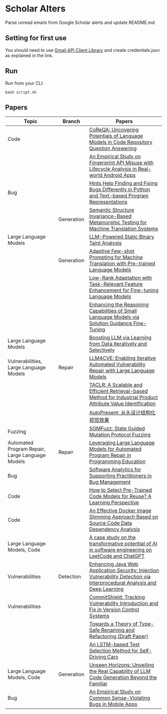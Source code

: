 # Scholar Alters
Parse unread emails from Google Scholar alerts and update README.md

## Setting for first use
You should need to use [Gmail API Client Library](https://developers.google.com/gmail/api/quickstart/python) and create
credentials.json as explained in the link.

## Run
Run from your CLI:
```
bash script.sh
```
## Papers

| Topic | Branch | Papers |
| --- | --- | --- |
| Code |  | [CoReQA: Uncovering Potentials of Language Models in Code Repository Question Answering](https://scholar.google.com/scholar_url?url=https://arxiv.org/pdf/2501.03447&hl=en&sa=X&d=5136747312419977610&ei=zQuCZ4DvAfCl6rQPnv240Qc&scisig=AFWwaebKtmMEVdFAM1dkRvH2uv3A&oi=scholaralrt&hist=apJ4fD8AAAAJ:8900472388513427833:AFWwaeZM7Y6I9R2ROVLnk31jdyVz&html=&pos=0&folt=rel) |
|  |  | [An Empirical Study on Fingerprint API Misuse with Lifecycle Analysis in Real-world Android Apps](https://scholar.google.com/scholar_url?url=https://yangzhemin.github.io/papers/fpauth-ndss2025.pdf&hl=en&sa=X&d=907244491006425570&ei=zQuCZ4DvAfCl6rQPnv240Qc&scisig=AFWwaeY3n3vBz2NpLcRn3p4s0f5Y&oi=scholaralrt&hist=apJ4fD8AAAAJ:8900472388513427833:AFWwaeZM7Y6I9R2ROVLnk31jdyVz&html=&pos=1&folt=rel) |
| Bug |  | [Hints Help Finding and Fixing Bugs Differently in Python and Text-based Program Representations](https://scholar.google.com/scholar_url?url=https://arxiv.org/pdf/2412.12471&hl=en&sa=X&d=3756718058725883961&ei=zQuCZ4DvAfCl6rQPnv240Qc&scisig=AFWwaeala_dhR38uAq39QoSNhaHP&oi=scholaralrt&hist=apJ4fD8AAAAJ:8900472388513427833:AFWwaeZM7Y6I9R2ROVLnk31jdyVz&html=&pos=2&folt=rel) |
|  | Generation | [Semantic Structure Invariance-Based Metamorphic Testing for Machine Translation Systems](https://scholar.google.com/scholar_url?url=https://ieeexplore.ieee.org/abstract/document/10830582/&hl=en&sa=X&d=4060173277906063749&ei=zQuCZ4DvAfCl6rQPnv240Qc&scisig=AFWwaeba2Y3RNrra1QAsDNG8oGAs&oi=scholaralrt&hist=apJ4fD8AAAAJ:8900472388513427833:AFWwaeZM7Y6I9R2ROVLnk31jdyVz&html=&pos=3&folt=rel) |
| Large Language Models |  | [LLM-Powered Static Binary Taint Analysis](https://scholar.google.com/scholar_url?url=https://dl.acm.org/doi/pdf/10.1145/3711816&hl=en&sa=X&d=8137365055194109283&ei=zQuCZ4DvAfCl6rQPnv240Qc&scisig=AFWwaea5Gda1f4D-ZcPIafu09ITn&oi=scholaralrt&hist=apJ4fD8AAAAJ:8900472388513427833:AFWwaeZM7Y6I9R2ROVLnk31jdyVz&html=&pos=4&folt=rel) |
|  | Generation | [Adaptive Few-shot Prompting for Machine Translation with Pre-trained Language Models](https://scholar.google.com/scholar_url?url=https://arxiv.org/pdf/2501.01679&hl=en&sa=X&d=5289475206452758289&ei=zAuCZ8-JOaHfy9YPsYiIqQI&scisig=AFWwaeZ4b4QY058NR6vapQ9M6PUU&oi=scholaralrt&hist=apJ4fD8AAAAJ:3096313017463695374:AFWwaeb8R4GEV1B4xk_Cz2b6H7gj&html=&pos=1&folt=rel) |
|  |  | [Low-Rank Adaptation with Task-Relevant Feature Enhancement for Fine-tuning Language Models](https://scholar.google.com/scholar_url?url=https://arxiv.org/pdf/2412.09827&hl=en&sa=X&d=17009925393541372577&ei=zAuCZ8-JOaHfy9YPsYiIqQI&scisig=AFWwaeYsWD94um7-ACE8MfivTRGl&oi=scholaralrt&hist=apJ4fD8AAAAJ:3096313017463695374:AFWwaeb8R4GEV1B4xk_Cz2b6H7gj&html=&pos=2&folt=rel) |
|  |  | [Enhancing the Reasoning Capabilities of Small Language Models via Solution Guidance Fine-Tuning](https://scholar.google.com/scholar_url?url=https://arxiv.org/pdf/2412.09906&hl=en&sa=X&d=17959030843784352031&ei=zAuCZ8-JOaHfy9YPsYiIqQI&scisig=AFWwaebwSe6NQ5FwSTBLZGoXCs5s&oi=scholaralrt&hist=apJ4fD8AAAAJ:3096313017463695374:AFWwaeb8R4GEV1B4xk_Cz2b6H7gj&html=&pos=3&folt=rel) |
| Large Language Models |  | [Boosting LLM via Learning from Data Iteratively and Selectively](https://scholar.google.com/scholar_url?url=https://arxiv.org/pdf/2412.17365%3F&hl=en&sa=X&d=6272135636000212946&ei=zAuCZ8-JOaHfy9YPsYiIqQI&scisig=AFWwaeZPS0aauK4s03IKjhVNWmhB&oi=scholaralrt&hist=apJ4fD8AAAAJ:3096313017463695374:AFWwaeb8R4GEV1B4xk_Cz2b6H7gj&html=&pos=4&folt=rel) |
| Vulnerabilities, Large Language Models | Repair | [LLM4CVE: Enabling Iterative Automated Vulnerability Repair with Large Language Models](https://scholar.google.com/scholar_url?url=https://arxiv.org/pdf/2501.03446&hl=en&sa=X&d=13824683779656599882&ei=zAuCZ8-JOaHfy9YPsYiIqQI&scisig=AFWwaeYsXvx6TGyJaOiFxwlIAnh_&oi=scholaralrt&hist=apJ4fD8AAAAJ:3096313017463695374:AFWwaeb8R4GEV1B4xk_Cz2b6H7gj&html=&pos=5&folt=rel) |
|  |  | [TACLR: A Scalable and Efficient Retrieval-based Method for Industrial Product Attribute Value Identification](https://scholar.google.com/scholar_url?url=https://arxiv.org/pdf/2501.03835&hl=en&sa=X&d=3169493977752037649&ei=zQuCZ5mEDNmy6rQP44y56Ac&scisig=AFWwaeYtHxu0yUoY_qLJjl4FTJ3w&oi=scholaralrt&hist=apJ4fD8AAAAJ:13416253053927943580:AFWwaeZVA4m24uKFAp1p69HyQLno&html=&pos=0&folt=art) |
|  |  | [AutoPresent: 从头设计结构化视觉效果](https://scholar.google.com/scholar_url?url=https://www.xueshuxiangzi.com/downloads/2025_1_4/2501.00912.pdf&hl=en&sa=X&d=3917993017859044977&ei=zQuCZ92uE4C96rQPheXBmA4&scisig=AFWwaeYd69Em_l_YY8ClRWbq9L8L&oi=scholaralrt&hist=apJ4fD8AAAAJ:16237994392044955269:AFWwaebaLgrVcMkfKx1Gjt1mqPQn&html=&pos=0&folt=cit) |
| Fuzzing |  | [SGMFuzz: State Guided Mutation Protocol Fuzzing](https://scholar.google.com/scholar_url?url=https://ieeexplore.ieee.org/abstract/document/10829865/&hl=en&sa=X&d=12845260837372625710&ei=zAuCZ9PvO8qP6rQP6LbOiQ4&scisig=AFWwaebcEmLsoX4D4P88bb6CKeFa&oi=scholaralrt&hist=apJ4fD8AAAAJ:5778505219825515303:AFWwaeaDDOggOneW-z6K3HLjAzuP&html=&pos=1&folt=cit) |
| Automated Program Repair, Large Language Models | Repair | [Leveraging Large Language Models for Automated Program Repair in Programming Education](https://scholar.google.com/scholar_url?url=https://dl.acm.org/doi/fullHtml/10.1145/3703408&hl=en&sa=X&d=16732822497550970116&ei=zAuCZ9PvO8qP6rQP6LbOiQ4&scisig=AFWwaeZOIPUqnKWu-XHV_iySwJOs&oi=scholaralrt&hist=apJ4fD8AAAAJ:5778505219825515303:AFWwaeaDDOggOneW-z6K3HLjAzuP&html=&pos=3&folt=cit) |
| Bug |  | [Software Analytics for Supporting Practitioners in Bug Management](https://scholar.google.com/scholar_url?url=https://www.diva-portal.org/smash/record.jsf%3Fpid%3Ddiva2:1917756&hl=en&sa=X&d=15042161309274799261&ei=zAuCZ9PvO8qP6rQP6LbOiQ4&scisig=AFWwaebvFVx4Z4z63SLQkIBVlOOG&oi=scholaralrt&hist=apJ4fD8AAAAJ:5778505219825515303:AFWwaeaDDOggOneW-z6K3HLjAzuP&html=&pos=4&folt=cit) |
| Code |  | [How to Select Pre-Trained Code Models for Reuse? A Learning Perspective](https://scholar.google.com/scholar_url?url=https://arxiv.org/pdf/2501.03783&hl=vi&sa=X&d=2335344020783369353&ei=zQuCZ5mMBpWx6rQP-PiFiQI&scisig=AFWwaeZ-bnUoPuPu0L3nwPca7JM8&oi=scholaralrt&hist=apJ4fD8AAAAJ:11355862984917483435:AFWwaeZvT_NNWQMu4_zZrEW644gW&html=&pos=0&folt=rel) |
| Code |  | [An Effective Docker Image Slimming Approach Based on Source Code Data Dependency Analysis](https://scholar.google.com/scholar_url?url=https://arxiv.org/pdf/2501.03736&hl=vi&sa=X&d=16436444108072091499&ei=zQuCZ5mMBpWx6rQP-PiFiQI&scisig=AFWwaeb9sCJxecfPD-yUagFvGSGD&oi=scholaralrt&hist=apJ4fD8AAAAJ:11355862984917483435:AFWwaeZvT_NNWQMu4_zZrEW644gW&html=&pos=2&folt=rel) |
| Large Language Models, Code |  | [A case study on the transformative potential of AI in software engineering on LeetCode and ChatGPT](https://scholar.google.com/scholar_url?url=https://arxiv.org/pdf/2501.03639&hl=en&sa=X&d=13303762393302579390&ei=zAuCZ428N8-Z6rQP-p7HuQo&scisig=AFWwaebs0ovvAREY9_4E7kAMXU9S&oi=scholaralrt&hist=apJ4fD8AAAAJ:1878193813677419122:AFWwaebnAK6dY8A06r0yyM87AWUg&html=&pos=0&folt=cit) |
| Vulnerabilities | Detection | [Enhancing Java Web Application Security: Injection Vulnerability Detection via Interprocedural Analysis and Deep Learning](https://scholar.google.com/scholar_url?url=https://ieeexplore.ieee.org/abstract/document/10830291/&hl=en&sa=X&d=1537262616833526737&ei=zAuCZ428N8-Z6rQP-p7HuQo&scisig=AFWwaeb0TJzYix-NOltxdiui5pU2&oi=scholaralrt&hist=apJ4fD8AAAAJ:1878193813677419122:AFWwaebnAK6dY8A06r0yyM87AWUg&html=&pos=1&folt=cit) |
| Vulnerabilities |  | [CommitShield: Tracking Vulnerability Introduction and Fix in Version Control Systems](https://scholar.google.com/scholar_url?url=https://arxiv.org/pdf/2501.03626&hl=en&sa=X&d=6091015068994536471&ei=zAuCZ428N8-Z6rQP-p7HuQo&scisig=AFWwaea-4r75oQ99blZvGX2-jN6k&oi=scholaralrt&hist=apJ4fD8AAAAJ:1878193813677419122:AFWwaebnAK6dY8A06r0yyM87AWUg&html=&pos=2&folt=cit) |
|  |  | [Towards a Theory of Type-Safe Renaming and Refactoring (Draft Paper)](https://scholar.google.com/scholar_url?url=https://trendsfp.github.io/abstracts/paper-034.pdf&hl=en&sa=X&d=18376072392062611457&ei=zQuCZ6TWB7iM6rQP7sjmyQk&scisig=AFWwaebnHvM-H-oBXKOj0p7xBzI2&oi=scholaralrt&hist=apJ4fD8AAAAJ:11486195984023826531:AFWwaebYo-fw1j0PJswL-CdomZqY&html=&pos=2&folt=cit) |
|  |  | [An LSTM-based Test Selection Method for Self-Driving Cars](https://scholar.google.com/scholar_url?url=https://arxiv.org/pdf/2501.03881&hl=en&sa=X&d=16902321470585534586&ei=zQuCZ6KrDbHcy9YPzd6NGA&scisig=AFWwaeaEsOJh35bGKxK27_b8J7An&oi=scholaralrt&hist=apJ4fD8AAAAJ:15725322226479601129:AFWwaeYp-8wbw5OHTjoCHLP43E0V&html=&pos=1&folt=rel) |
| Large Language Models, Code | Generation | [Unseen Horizons: Unveiling the Real Capability of LLM Code Generation Beyond the Familiar](https://scholar.google.com/scholar_url?url=https://arxiv.org/pdf/2412.08109&hl=en&sa=X&d=11512846193782343868&ei=zQuCZ8SpCdney9YPp_6S-Ac&scisig=AFWwaeYPeMKWnyBvYkc2Hd5-_age&oi=scholaralrt&hist=apJ4fD8AAAAJ:11631047573362457156:AFWwaeYhbBKL65h4pzyKCNru3s-R&html=&pos=3&folt=rel) |
| Bug |  | [An Empirical Study on Common Sense-Violating Bugs in Mobile Apps](https://scholar.google.com/scholar_url?url=https://dl.acm.org/doi/abs/10.1145/3709356&hl=vi&sa=X&d=13412954774801487302&ei=zQuCZ5n1Ec-Z6rQP-p7HuQo&scisig=AFWwaeZTsLY4lBQG12A4d30QQIIW&oi=scholaralrt&hist=apJ4fD8AAAAJ:16065687014273664109:AFWwaeYpvD7V4gPm0ywHhNT6YvSk&html=&pos=1&folt=rel) |
